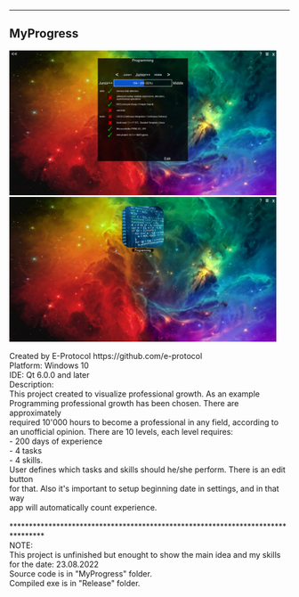 ********************************************************************************
## MyProgress<br/>
<p float="left">
<img src = "Project Photo/screenshot_1.png" width = "480" height = "260" />
<img src = "Project Photo/screenshot_2.png" width = "480" height = "260" />
</p>
Created by E-Protocol
https://github.com/e-protocol
<br/>
Platform: Windows 10<br/>
IDE: Qt 6.0.0 and later<br/>
Description:<br/>
This project created to visualize professional growth. As an example<br/> 
Programming professional growth has been chosen. There are approximately<br/> 
required 10'000 hours to become a professional in any field, according to<br/>
an unofficial opinion. There are 10 levels, each level requires:<br/>
- 200 days of experience<br/>
- 4 tasks<br/>
- 4 skills.<br/>
User defines which tasks and skills should he/she perform. There is an edit button<br/>
for that. Also it's important to setup beginning date in settings, and in that way<br/>
app will automatically count experience.<br/>
<br/>
********************************************************************************
<br/>
NOTE:<br/>
This project is unfinished but enought to show the main idea and my skills<br/>
for the date: 23.08.2022<br/>
Source code is in "MyProgress" folder.<br/>
Compiled exe is in "Release" folder.<br/>

